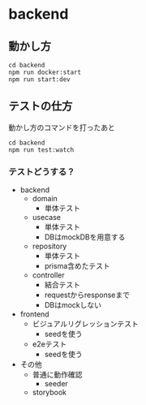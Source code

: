 # backend

## 動かし方
```.shell
cd backend
npm run docker:start
npm run start:dev
```


## テストの仕方
動かし方のコマンドを打ったあと
```.shell
cd backend
npm run test:watch
```

### テストどうする？
- backend
  - domain
    - 単体テスト
  - usecase
    - 単体テスト
    - DBはmockDBを用意する
  - repository
    - 単体テスト
    - prisma含めたテスト
  - controller
    - 結合テスト
    - requestからresponseまで
    - DBはmockしない
- frontend
  - ビジュアルリグレッションテスト
    - seedを使う
  - e2eテスト
    - seedを使う
- その他
  - 普通に動作確認
    - seeder
  - storybook
